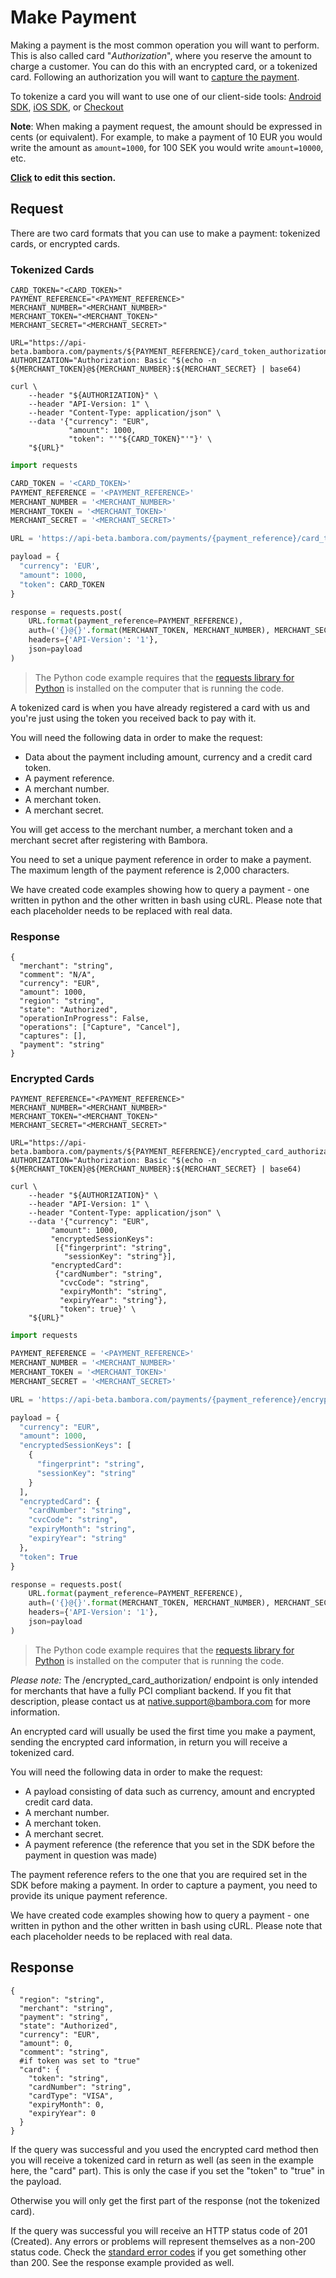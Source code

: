 # Make Payment

Making a payment is the most common operation you will want to perform. This is also called card "*Authorization*", where you reserve the amount to charge a customer. You can do this with an encrypted card, or a tokenized card. Following an authorization you will want to [capture the payment](./api.html#capture-payment).

To tokenize a card you will want to use one of our client-side tools: [Android SDK](/android.html), [iOS SDK](/ios.html), or [Checkout](/online.html)

**Note**: When making a payment request, the amount should be expressed in cents (or equivalent). For example, to make a payment of 10 EUR you would write the amount as `amount=1000`, for 100 SEK you would write `amount=10000`, etc.

**[Click](https://github.com/bambora/dev.bambora.com/blob/master/source/includes/api/_make_payment.md) to edit this section.**


## Request

There are two card formats that you can use to make a payment: tokenized cards, or encrypted cards.

### Tokenized Cards

```shell
CARD_TOKEN="<CARD_TOKEN>"
PAYMENT_REFERENCE="<PAYMENT_REFERENCE>"
MERCHANT_NUMBER="<MERCHANT_NUMBER>"
MERCHANT_TOKEN="<MERCHANT_TOKEN>"
MERCHANT_SECRET="<MERCHANT_SECRET>"

URL="https://api-beta.bambora.com/payments/${PAYMENT_REFERENCE}/card_token_authorization/"
AUTHORIZATION="Authorization: Basic "$(echo -n ${MERCHANT_TOKEN}@${MERCHANT_NUMBER}:${MERCHANT_SECRET} | base64)

curl \
    --header "${AUTHORIZATION}" \
    --header "API-Version: 1" \
    --header "Content-Type: application/json" \
    --data '{"currency": "EUR",
             "amount": 1000,
             "token": "'"${CARD_TOKEN}"'"}' \
    "${URL}"
```

```python
import requests

CARD_TOKEN = '<CARD_TOKEN>'
PAYMENT_REFERENCE = '<PAYMENT_REFERENCE>'
MERCHANT_NUMBER = '<MERCHANT_NUMBER>'
MERCHANT_TOKEN = '<MERCHANT_TOKEN>'
MERCHANT_SECRET = '<MERCHANT_SECRET>'

URL = 'https://api-beta.bambora.com/payments/{payment_reference}/card_token_authorization/'

payload = {
  "currency": 'EUR',
  "amount": 1000,
  "token": CARD_TOKEN
}

response = requests.post(
    URL.format(payment_reference=PAYMENT_REFERENCE),
    auth=('{}@{}'.format(MERCHANT_TOKEN, MERCHANT_NUMBER), MERCHANT_SECRET),
    headers={'API-Version': '1'},
    json=payload
)
```
> The Python code example requires that the [requests library for Python](https://github.com/kennethreitz/requests/) is installed on the computer that is running the code.

A tokenized card is when you have already registered a card with us and you're just using the token you received back to pay with it.

You will need the following data in order to make the request:

* Data about the payment including amount, currency and a credit card token.
* A payment reference.
* A merchant number.
* A merchant token.
* A merchant secret.

You will get access to the merchant number, a merchant token and a merchant secret after registering with Bambora.

You need to set a unique payment reference in order to make a
payment. The maximum length of the payment reference is 2,000
characters.

We have created code examples showing how to query a payment - one written in python and the other written in bash using cURL. Please note that each placeholder needs to be replaced with real data.

### Response

```Response: 
{
  "merchant": "string", 
  "comment": "N/A", 
  "currency": "EUR", 
  "amount": 1000, 
  "region": "string", 
  "state": "Authorized", 
  "operationInProgress": False, 
  "operations": ["Capture", "Cancel"], 
  "captures": [], 
  "payment": "string"
}
```

### Encrypted Cards

```shell
PAYMENT_REFERENCE="<PAYMENT_REFERENCE>"
MERCHANT_NUMBER="<MERCHANT_NUMBER>"
MERCHANT_TOKEN="<MERCHANT_TOKEN>"
MERCHANT_SECRET="<MERCHANT_SECRET>"

URL="https://api-beta.bambora.com/payments/${PAYMENT_REFERENCE}/encrypted_card_authorization/"
AUTHORIZATION="Authorization: Basic "$(echo -n ${MERCHANT_TOKEN}@${MERCHANT_NUMBER}:${MERCHANT_SECRET} | base64)
​
curl \
    --header "${AUTHORIZATION}" \
    --header "API-Version: 1" \
    --header "Content-Type: application/json" \
    --data '{"currency": "EUR",
         "amount": 1000,
         "encryptedSessionKeys": 
          [{"fingerprint": "string",
            "sessionKey": "string"}],
         "encryptedCard": 
          {"cardNumber": "string", 
           "cvcCode": "string", 
           "expiryMonth": "string", 
           "expiryYear": "string"},
           "token": true}' \
    "${URL}"
```

```python
import requests

PAYMENT_REFERENCE = '<PAYMENT_REFERENCE>'
MERCHANT_NUMBER = '<MERCHANT_NUMBER>'
MERCHANT_TOKEN = '<MERCHANT_TOKEN>'
MERCHANT_SECRET = '<MERCHANT_SECRET>'

URL = 'https://api-beta.bambora.com/payments/{payment_reference}/encrypted_card_authorization/'

payload = {
  "currency": "EUR",
  "amount": 1000,
  "encryptedSessionKeys": [
    {
      "fingerprint": "string",
      "sessionKey": "string"
    }
  ],
  "encryptedCard": {
    "cardNumber": "string",
    "cvcCode": "string",
    "expiryMonth": "string",
    "expiryYear": "string"
  },
  "token": True
}

response = requests.post(
    URL.format(payment_reference=PAYMENT_REFERENCE),
    auth=('{}@{}'.format(MERCHANT_TOKEN, MERCHANT_NUMBER), MERCHANT_SECRET),
    headers={'API-Version': '1'},
    json=payload
)
```

> The Python code example requires that the [requests library for Python](https://github.com/kennethreitz/requests/) is installed on the computer that is running the code.

*Please note:* The /encrypted_card_authorization/ endpoint is only intended for merchants that have a fully PCI compliant backend. If you fit that description, please contact us at native.support@bambora.com for more information.



An encrypted card will usually be used the first time you make a payment, sending the encrypted card information, in return you will receive a tokenized card.

You will need the following data in order to make the request:

* A payload consisting of data such as currency, amount and encrypted credit card data.
* A merchant number.
* A merchant token.
* A merchant secret.
* A payment reference (the reference that you set in the SDK before the payment in question was made)

The payment reference refers to the one that you are required set in the SDK before making a payment. In order to capture a payment, you need to provide its unique payment reference.

We have created code examples showing how to query a payment - one written in python and the other written in bash using cURL. Please note that each placeholder needs to be replaced with real data.

## Response

```Response
{
  "region": "string",
  "merchant": "string",
  "payment": "string",
  "state": "Authorized",
  "currency": "EUR",
  "amount": 0,
  "comment": "string",
  #if token was set to "true"
  "card": {
    "token": "string",
    "cardNumber": "string",
    "cardType": "VISA",
    "expiryMonth": 0,
    "expiryYear": 0
  }
}
```
If the query was successful and you used the encrypted card method then you will receive a tokenized card in return as well (as seen in the example here, the "card" part). This is only the case if you set the "token" to "true" in the payload.

Otherwise you will only get the first part of the response (not the tokenized card).

If the query was successful you will receive an HTTP status code of 201 (Created). Any errors or problems will represent themselves as a non-200 status code. Check the [standard error codes](./api.html#errors) if you get something other than 200. See the response example provided as well.
